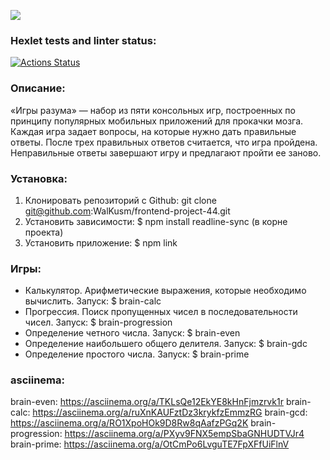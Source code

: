 <a href="https://codeclimate.com/github/WalKusm/frontend-project-44/maintainability"><img src="https://api.codeclimate.com/v1/badges/bd7c49d147912c5fce07/maintainability" /></a>

### Hexlet tests and linter status:
[![Actions Status](https://github.com/WalKusm/frontend-project-44/workflows/hexlet-check/badge.svg)](https://github.com/WalKusm/frontend-project-44/actions)

### Описание: 
«Игры разума» — набор из пяти консольных игр, построенных по принципу популярных мобильных приложений для прокачки мозга. Каждая игра задает вопросы, на которые нужно дать правильные ответы. После трех правильных ответов считается, что игра пройдена. Неправильные ответы завершают игру и предлагают пройти ее заново.

### Установка: 
1. Клонировать репозиторий с Github: git clone git@github.com:WalKusm/frontend-project-44.git
2. Установить зависимости: $ npm install readline-sync (в корне проекта)
3. Установить приложение: $ npm link 

### Игры:
* Калькулятор. Арифметические выражения, которые необходимо вычислить.
Запуск: $ brain-calc
* Прогрессия. Поиск пропущенных чисел в последовательности чисел.
Запуск: $ brain-progression
* Определение четного числа.
Запуск: $ brain-even 
* Определение наибольшего общего делителя.
Запуск: $ brain-gdc
* Определение простого числа.
Запуск: $ brain-prime

### asciinema:
brain-even:   https://asciinema.org/a/TKLsQe12EkYE8kHnFjmzrvk1r
brain-calc: https://asciinema.org/a/ruXnKAUFztDz3krykfzEmmzRG
brain-gcd: https://asciinema.org/a/RO1XpoHOk9D8Rw8qAafzPGq2K 
brain-progression: https://asciinema.org/a/PXyv9FNX5empSbaGNHUDTVJr4
brain-prime:  https://asciinema.org/a/OtCmPo6LvguTE7FpXFfUiFlnV 
